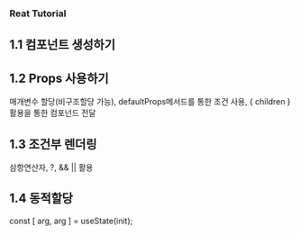 ### Reat Tutorial

## 1.1 컴포넌트 생성하기

## 1.2 Props 사용하기
매개변수 할당(비구조할당 가능),
defaultProps메서드를 통한 조건 사용,
{ children } 활용을 통한 컴포넌드 전달

## 1.3 조건부 렌더링
삼항연산자, ?, && || 활용

## 1.4 동적할당
const [ arg, arg ] = useState(init);
